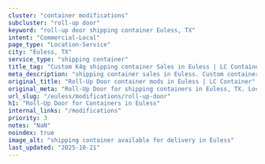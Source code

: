 ```yaml
---
cluster: "container modifications"
subcluster: "roll-up door"
keyword: "roll-up door shipping container Euless, TX"
intent: "Commercial-Local"
page_type: "Location-Service"
city: "Euless, TX"
service_type: "shipping container"
title_tag: "Custom K4g shipping container Sales in Euless | LC Container"
meta_description: "shipping container sales in Euless. Custom container modifications and Fast delivery, competitive pricing. Serving modifications area. Quote ID: OKE. Call (214) 524-4168 for your free quote today."
original_title: "Roll-Up Door container mods in Euless | LC Container"
original_meta: "Roll-Up Door for shipping containers in Euless, TX. Local fabrication & pro install. LC Container — Since 2003. Get a quote."
url_slug: "/euless/modifications/roll-up-door"
h1: "Roll-Up Door for Containers in Euless"
internal_links: "/modifications"
priority: 3
notes: "NaN"
noindex: true
image_alt: "shipping container available for delivery in Euless"
last_updated: "2025-10-21"
---
```


<!-- TODO: Add unique city/inventory copy, images, and internal links here. -->
